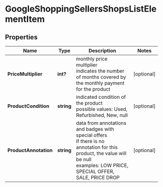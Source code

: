 # GoogleShoppingSellersShopsListElementItem


## Properties

| Name | Type | Description | Notes |
|------------ | ------------- | ------------- | -------------|
**PriceMultiplier** | **int?** | monthly price multiplier<br>indicates the number of months covered by the monthly payment for the product |[optional]|
**ProductCondition** | **string** | indicated condition of the product<br>possible values: Used, Refurbished, New, null |[optional]|
**ProductAnnotation** | **string** | data from annotations and badges with special offers<br>if there is no annotation for this product, the value will be null<br>examples: LOW PRICE, SPECIAL OFFER, SALE, PRICE DROP |[optional]|